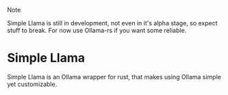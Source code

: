 > [!NOTE]
> Simple Llama is still in development, not even in it's alpha stage, so expect stuff to break.
> For now use Ollama-rs if you want some reliable.
# Simple Llama
Simple Llama is an Ollama wrapper for rust, that makes using Ollama simple yet customizable.

